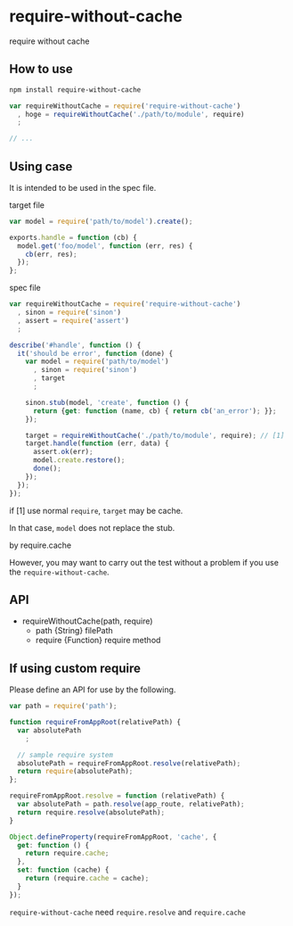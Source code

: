 require-without-cache
===================

require without cache

## How to use

```sh
npm install require-without-cache
```

```javascript
var requireWithoutCache = require('require-without-cache')
  , hoge = requireWithoutCache('./path/to/module', require)
  ;

// ...
```

## Using case

It is intended to be used in the spec file.

target file

```javascript
var model = require('path/to/model').create();

exports.handle = function (cb) {
  model.get('foo/model', function (err, res) {
    cb(err, res);
  });
};
```

spec file

```javascript
var requireWithoutCache = require('require-without-cache')
  , sinon = require('sinon')
  , assert = require('assert')
  ;

describe('#handle', function () {
  it('should be error', function (done) {
    var model = require('path/to/model')
      , sinon = require('sinon')
      , target
      ;

    sinon.stub(model, 'create', function () {
      return {get: function (name, cb) { return cb('an_error'); }};
    });

    target = requireWithoutCache('./path/to/module', require); // [1]
    target.handle(function (err, data) {
      assert.ok(err);
      model.create.restore();
      done();
    });
  });
});
```

if [1] use normal `require`, `target` may be cache.

In that case, `model` does not replace the stub.

by require.cache

However, you may want to carry out the test without a problem if you use the `require-without-cache`.


## API

* requireWithoutCache(path, require)
  * path {String} filePath
  * require {Function} require method

## If using custom require

Please define an API for use by the following.

```javascript
var path = require('path');

function requireFromAppRoot(relativePath) {
  var absolutePath
    ;

  // sample require system
  absolutePath = requireFromAppRoot.resolve(relativePath);
  return require(absolutePath);
};

requireFromAppRoot.resolve = function (relativePath) {
  var absolutePath = path.resolve(app_route, relativePath);
  return require.resolve(absolutePath);
}

Object.defineProperty(requireFromAppRoot, 'cache', {
  get: function () {
    return require.cache;
  },
  set: function (cache) {
    return (require.cache = cache);
  }
});
```

`require-without-cache` need `require.resolve` and `require.cache`
